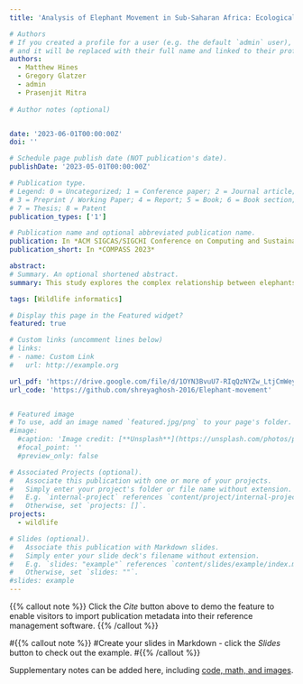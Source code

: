 ```yaml
---
title: 'Analysis of Elephant Movement in Sub-Saharan Africa: Ecological, Climatic, and Conservation Perspectives'

# Authors
# If you created a profile for a user (e.g. the default `admin` user), write the username (folder name) here
# and it will be replaced with their full name and linked to their profile.
authors:
  - Matthew Hines 
  - Gregory Glatzer
  - admin
  - Prasenjit Mitra
  
# Author notes (optional)


date: '2023-06-01T00:00:00Z'
doi: ''

# Schedule page publish date (NOT publication's date).
publishDate: '2023-05-01T00:00:00Z'

# Publication type.
# Legend: 0 = Uncategorized; 1 = Conference paper; 2 = Journal article;
# 3 = Preprint / Working Paper; 4 = Report; 5 = Book; 6 = Book section;
# 7 = Thesis; 8 = Patent
publication_types: ['1']

# Publication name and optional abbreviated publication name.
publication: In *ACM SIGCAS/SIGCHI Conference on Computing and Sustainable Societies (COMPASS ’23)*
publication_short: In *COMPASS 2023*

abstract:  
# Summary. An optional shortened abstract.
summary: This study explores the complex relationship between elephants and their environment, emphasizing its significance for ecology and conservation strategies. The research focuses on understanding elephant movement in Sub-Saharan Africa, considering ecological factors like seasons and rainfall patterns. Despite the challenges, the study offers valuable insights into elephant migratory behavior within the dynamic African landscape. By predicting how ecological determinants impact elephant migration, the research aids in informed conservation strategies, especially considering climate change effects on the environment. The findings contribute to minimizing human-elephant conflict, managing land use, and improving anti-poaching efforts for sustainable coexistence in the region.

tags: [Wildlife informatics]

# Display this page in the Featured widget?
featured: true

# Custom links (uncomment lines below)
# links:
# - name: Custom Link
#   url: http://example.org

url_pdf: 'https://drive.google.com/file/d/1OYN3BvuU7-RIqQzNYZw_LtjCmWeyRYpf/view'
url_code: 'https://github.com/shreyaghosh-2016/Elephant-movement'


# Featured image
# To use, add an image named `featured.jpg/png` to your page's folder.
#image:
  #caption: 'Image credit: [**Unsplash**](https://unsplash.com/photos/pLCdAaMFLTE)'
  #focal_point: ''
  #preview_only: false

# Associated Projects (optional).
#   Associate this publication with one or more of your projects.
#   Simply enter your project's folder or file name without extension.
#   E.g. `internal-project` references `content/project/internal-project/index.md`.
#   Otherwise, set `projects: []`.
projects:
  - wildlife

# Slides (optional).
#   Associate this publication with Markdown slides.
#   Simply enter your slide deck's filename without extension.
#   E.g. `slides: "example"` references `content/slides/example/index.md`.
#   Otherwise, set `slides: ""`.
#slides: example
---
```


{{% callout note %}}
Click the _Cite_ button above to demo the feature to enable visitors to import publication metadata into their reference management software.
{{% /callout %}}

#{{% callout note %}}
#Create your slides in Markdown - click the _Slides_ button to check out the example.
#{{% /callout %}}

Supplementary notes can be added here, including [code, math, and images](https://wowchemy.com/docs/writing-markdown-latex/).
